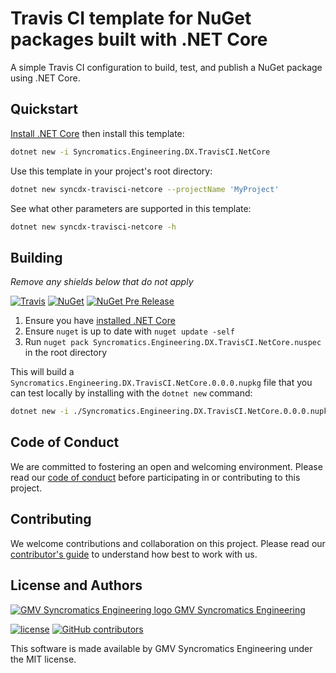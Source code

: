 # Travis CI template for NuGet packages built with .NET Core

A simple Travis CI configuration to build, test, and publish a NuGet package using .NET Core.

## Quickstart

[Install .NET Core](https://www.microsoft.com/net/core) then install this template:

```bash
dotnet new -i Syncromatics.Engineering.DX.TravisCI.NetCore
```

Use this template in your project's root directory:

```bash
dotnet new syncdx-travisci-netcore --projectName 'MyProject'
```

See what other parameters are supported in this template:

```bash
dotnet new syncdx-travisci-netcore -h
```

## Building

_Remove any shields below that do not apply_

[![Travis](https://img.shields.io/travis/syncromatics/Syncromatics.Engineering.DX.TravisCI.NetCore.svg)](https://travis-ci.org/syncromatics/Syncromatics.Engineering.DX.TravisCI.NetCore)
[![NuGet](https://img.shields.io/nuget/v/Syncromatics.Engineering.DX.TravisCI.NetCore.svg)](https://www.nuget.org/packages/Syncromatics.Engineering.DX.TravisCI.NetCore/)
[![NuGet Pre Release](https://img.shields.io/nuget/vpre/Syncromatics.Engineering.DX.TravisCI.NetCore.svg)](https://www.nuget.org/packages/Syncromatics.Engineering.DX.TravisCI.NetCore/)

1. Ensure you have [installed .NET Core](https://www.microsoft.com/net/core)
2. Ensure `nuget` is up to date with `nuget update -self`
3. Run `nuget pack Syncromatics.Engineering.DX.TravisCI.NetCore.nuspec` in the root directory

This will build a `Syncromatics.Engineering.DX.TravisCI.NetCore.0.0.0.nupkg` file that you can test locally by installing with the `dotnet new` command:

```bash
dotnet new -i ./Syncromatics.Engineering.DX.TravisCI.NetCore.0.0.0.nupkg
```

## Code of Conduct

We are committed to fostering an open and welcoming environment. Please read our [code of conduct](CODE_OF_CONDUCT.md) before participating in or contributing to this project.

## Contributing

We welcome contributions and collaboration on this project. Please read our [contributor's guide](CONTRIBUTING.md) to understand how best to work with us.

## License and Authors

[![GMV Syncromatics Engineering logo](https://secure.gravatar.com/avatar/645145afc5c0bc24ba24c3d86228ad39?size=16) GMV Syncromatics Engineering](https://github.com/syncromatics)

[![license](https://img.shields.io/github/license/syncromatics/Syncromatics.Engineering.DX.TravisCI.NetCore.svg)](https://github.com/syncromatics/Syncromatics.Engineering.DX.TravisCI.NetCore/blob/master/LICENSE)
[![GitHub contributors](https://img.shields.io/github/contributors/syncromatics/Syncromatics.Engineering.DX.TravisCI.NetCore.svg)](https://github.com/syncromatics/Syncromatics.Engineering.DX.TravisCI.NetCore/graphs/contributors)

This software is made available by GMV Syncromatics Engineering under the MIT license.